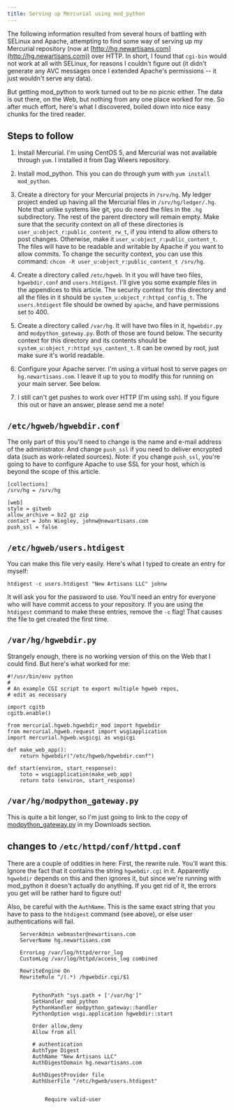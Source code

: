 ```yaml
---
title: Serving up Mercurial using mod_python
---
```


The following information resulted from several hours of battling with SELinux and Apache, attempting to find some way of serving up my Mercurial repository (now at [http://hg.newartisans.com](http://hg.newartisans.com)) over HTTP.  In short, I found that `cgi-bin` would not work at all with SELinux, for reasons I couldn't figure out (it didn't generate any AVC messages once I extended Apache's permissions -- it just wouldn't serve any data).

But getting mod_python to work turned out to be no picnic either.  The data is out there, on the Web, but nothing from any one place worked for me.  So after much effort, here's what I discovered, boiled down into nice easy chunks for the tired reader.

<!--more-->
## Steps to follow

1. Install Mercurial.  I'm using CentOS 5, and Mercurial was not available through `yum`.  I installed it from Dag Wieers repository.

2. Install mod_python.  This you can do through yum with `yum install mod_python`.

3. Create a directory for your Mercurial projects in `/srv/hg`.  My ledger project ended up having all the Mercurial files in `/srv/hg/ledger/.hg`.  Note that unlike systems like git, you do need the files in the `.hg` subdirectory.  The rest of the parent directory will remain empty.  Make sure that the security context on all of these directories is `user_u:object_r:public_content_rw_t`, if you intend to allow others to post changes.  Otherwise, make it `user_u:object_r:public_content_t`.  The files will have to be readable and writable by Apache if you want to allow commits.  To change the security context, you can use this command: `chcon -R user_u:object_r:public_content_t /srv/hg`.

4. Create a directory called `/etc/hgweb`.  In it you will have two files, `hgwebdir.conf` and `users.htdigest`.  I'll give you some example files in the appendices to this article.  The security context for this directory and all the files in it should be `system_u:object_r:httpd_config_t`.  The `users.htdigest` file should be owned by `apache`, and have permissions set to 400.

5. Create a directory called `/var/hg`.  It will have two files in it, `hgwebdir.py` and `modpython_gateway.py`.  Both of those are found below.  The security context for this directory and its contents should be `system_u:object_r:httpd_sys_content_t`.  It can be owned by root, just make sure it's world readable.

6. Configure your Apache server.  I'm using a virtual host to serve pages on `hg.newartisans.com`.  I leave it up to you to modify this for running on your main server.  See below.

7. I still can't get pushes to work over HTTP (I'm using ssh).  If you figure this out or have an answer, please send me a note!

## `/etc/hgweb/hgwebdir.conf`

The only part of this you'll need to change is the name and e-mail address of the administrator.  And change `push_ssl` if you need to deliver encrypted data (such as work-related sources).  Note: if you change `push_ssl`, you're going to have to configure Apache to use SSL for your host, which is beyond the scope of this article.

    [collections]
    /srv/hg = /srv/hg
    
    [web]
    style = gitweb
    allow_archive = bz2 gz zip
    contact = John Wiegley, johnw@newartisans.com
    push_ssl = false

## `/etc/hgweb/users.htdigest`

You can make this file very easily.  Here's what I typed to create an entry for myself:

    htdigest -c users.htdigest "New Artisans LLC" johnw

It will ask you for the password to use.  You'll need an entry for everyone who will have commit access to your repository.  If you are using the `htdigest` command to make these entries, remove the `-c` flag!  That causes the file to get created the first time.

## `/var/hg/hgwebdir.py`

Strangely enough, there is no working version of this on the Web that I could find.  But here's what worked for me:

    #!/usr/bin/env python
    #
    # An example CGI script to export multiple hgweb repos,
    # edit as necessary
    
    import cgitb
    cgitb.enable()
    
    from mercurial.hgweb.hgwebdir_mod import hgwebdir
    from mercurial.hgweb.request import wsgiapplication
    import mercurial.hgweb.wsgicgi as wsgicgi
    
    def make_web_app():
        return hgwebdir("/etc/hgweb/hgwebdir.conf")
    
    def start(environ, start_response):
        toto = wsgiapplication(make_web_app)
        return toto (environ, start_response)

## `/var/hg/modpython_gateway.py`

This is quite a bit longer, so I'm just going to link to the copy of [modpython_gateway.py](/downloads_files/modpython_gateway.py) in my Downloads section.

## changes to `/etc/httpd/conf/httpd.conf`

There are a couple of oddities in here: First, the rewrite rule.  You'll want this.  Ignore the fact that it contains the string `hgwebdir.cgi` in it.  Apparently `hgwebdir` depends on this and then ignores it, but since we're running with mod_python it doesn't actually do anything.  If you get rid of it, the errors you get will be rather hard to figure out!

Also, be careful with the `AuthName`.  This is the same exact string that you have to pass to the `htdigest` command (see above), or else user authentications will fail.

    
        ServerAdmin webmaster@newartisans.com
        ServerName hg.newartisans.com
    
        ErrorLog /var/log/httpd/error_log
        CustomLog /var/log/httpd/access_log combined
    
        RewriteEngine On
        RewriteRule ^/(.*) /hgwebdir.cgi/$1
    
        
            PythonPath "sys.path + ['/var/hg']"
            SetHandler mod_python
            PythonHandler modpython_gateway::handler
            PythonOption wsgi.application hgwebdir::start
    
            Order allow,deny
            Allow from all
    
            # authentication
            AuthType Digest
            AuthName "New Artisans LLC"
            AuthDigestDomain hg.newartisans.com
    
            AuthDigestProvider file
            AuthUserFile "/etc/hgweb/users.htdigest"
    
            
                Require valid-user
            
        
    
    


